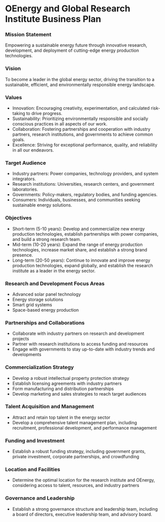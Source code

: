 **OEnergy and Global Research Institute Business Plan**
===========================================================

### Mission Statement
Empowering a sustainable energy future through innovative research, development, and deployment of cutting-edge energy production technologies.

### Vision
To become a leader in the global energy sector, driving the transition to a sustainable, efficient, and environmentally responsible energy landscape.

### Values
* Innovation: Encouraging creativity, experimentation, and calculated risk-taking to drive progress.
* Sustainability: Prioritizing environmentally responsible and socially conscious practices in all aspects of our work.
* Collaboration: Fostering partnerships and cooperation with industry partners, research institutions, and governments to achieve common goals.
* Excellence: Striving for exceptional performance, quality, and reliability in all our endeavors.

### Target Audience
* Industry partners: Power companies, technology providers, and system integrators.
* Research institutions: Universities, research centers, and government laboratories.
* Governments: Policy-makers, regulatory bodies, and funding agencies.
* Consumers: Individuals, businesses, and communities seeking sustainable energy solutions.

### Objectives
* Short-term (5-10 years): Develop and commercialize new energy production technologies, establish partnerships with power companies, and build a strong research team.
* Mid-term (10-20 years): Expand the range of energy production technologies, increase market share, and establish a strong brand presence.
* Long-term (20-50 years): Continue to innovate and improve energy production technologies, expand globally, and establish the research institute as a leader in the energy sector.

### Research and Development Focus Areas
* Advanced solar panel technology
* Energy storage solutions
* Smart grid systems
* Space-based energy production

### Partnerships and Collaborations
* Collaborate with industry partners on research and development projects
* Partner with research institutions to access funding and resources
* Engage with governments to stay up-to-date with industry trends and developments

### Commercialization Strategy
* Develop a robust intellectual property protection strategy
* Establish licensing agreements with industry partners
* Form manufacturing and distribution partnerships
* Develop marketing and sales strategies to reach target audiences

### Talent Acquisition and Management
* Attract and retain top talent in the energy sector
* Develop a comprehensive talent management plan, including recruitment, professional development, and performance management

### Funding and Investment
* Establish a robust funding strategy, including government grants, private investment, corporate partnerships, and crowdfunding

### Location and Facilities
* Determine the optimal location for the research institute and OEnergy, considering access to talent, resources, and industry partners

### Governance and Leadership
* Establish a strong governance structure and leadership team, including a board of directors, executive leadership team, and advisory board.